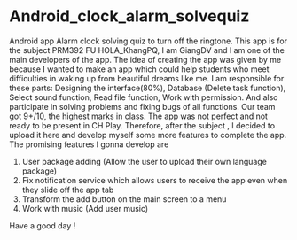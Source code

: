 # Android_clock_alarm_solvequiz
Android app  Alarm clock solving quiz to turn off the ringtone. 
This app is for the subject PRM392 FU HOLA_KhangPQ, 
I am GiangDV
and I am one of  the main developers of the app. 
The idea of creating the app was given by me because I wanted to make an app which could help students who meet difficulties in waking up from beautiful dreams like me. 
I am responsible for these parts: Designing the interface(80%), Database (Delete task function), Select sound function, Read file function, Work with permission.
And also participate in solving problems and fixing bugs of all functions.
Our team got 9+/10, the highest marks in class.
The app was not perfect and not ready to be present in CH Play.
Therefore, after the subject , I decided to upload it here and develop myself some more features to complete the app. 
The promising features I gonna develop are 
1. User package adding (Allow the user to upload their own language package)
2. Fix notification service which allows users to receive the app even when they slide off the app tab
3. Transform the add button on the main screen to a menu
4. Work with music (Add user music)

Have a good day !
